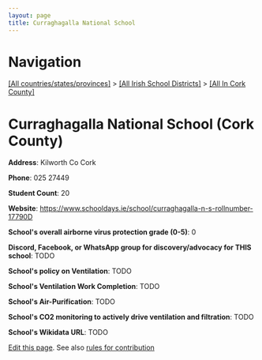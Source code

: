 ```yaml
---
layout: page
title: Curraghagalla National School
---
```

# Navigation

[[All countries/states/provinces]](../../..) > [[All Irish School Districts]](../..) > [[All In Cork County]](..)

# Curraghagalla National School (Cork County)

**Address**: Kilworth Co Cork

**Phone**: 025 27449

**Student Count**: 20

**Website**: <https://www.schooldays.ie/school/curraghagalla-n-s-rollnumber-17790D>

**School's overall airborne virus protection grade (0-5)**: 0

**Discord, Facebook, or WhatsApp group for discovery/advocacy for THIS school**: TODO

**School's policy on Ventilation**: TODO

**School's Ventilation Work Completion**: TODO

**School's Air-Purification**: TODO

**School's CO2 monitoring to actively drive ventilation and filtration**: TODO

**School's Wikidata URL**: TODO


[Edit this page](https://github.com/ventilate-schools/Ireland/edit/main/./Cork_County/Curraghagalla_National_School.md). See also [rules for contribution](../../../contribution-rules/)